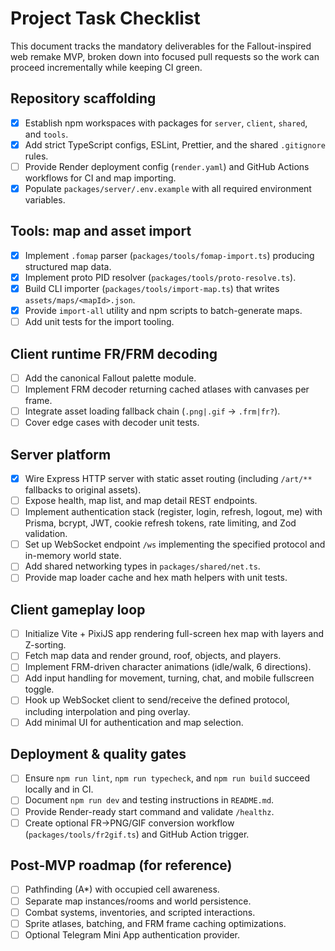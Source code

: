 # Project Task Checklist

This document tracks the mandatory deliverables for the Fallout-inspired web remake MVP, broken down into focused pull requests so the work can proceed incrementally while keeping CI green.

## Repository scaffolding
- [x] Establish npm workspaces with packages for `server`, `client`, `shared`, and `tools`.
- [x] Add strict TypeScript configs, ESLint, Prettier, and the shared `.gitignore` rules.
- [ ] Provide Render deployment config (`render.yaml`) and GitHub Actions workflows for CI and map importing.
- [x] Populate `packages/server/.env.example` with all required environment variables.

## Tools: map and asset import
- [x] Implement `.fomap` parser (`packages/tools/fomap-import.ts`) producing structured map data.
- [x] Implement proto PID resolver (`packages/tools/proto-resolve.ts`).
- [x] Build CLI importer (`packages/tools/import-map.ts`) that writes `assets/maps/<mapId>.json`.
- [x] Provide `import-all` utility and npm scripts to batch-generate maps.
- [ ] Add unit tests for the import tooling.

## Client runtime FR/FRM decoding
- [ ] Add the canonical Fallout palette module.
- [ ] Implement FRM decoder returning cached atlases with canvases per frame.
- [ ] Integrate asset loading fallback chain (`.png|.gif` → `.frm|fr?`).
- [ ] Cover edge cases with decoder unit tests.

## Server platform
- [x] Wire Express HTTP server with static asset routing (including `/art/**` fallbacks to original assets).
- [ ] Expose health, map list, and map detail REST endpoints.
- [ ] Implement authentication stack (register, login, refresh, logout, me) with Prisma, bcrypt, JWT, cookie refresh tokens, rate limiting, and Zod validation.
- [ ] Set up WebSocket endpoint `/ws` implementing the specified protocol and in-memory world state.
- [ ] Add shared networking types in `packages/shared/net.ts`.
- [ ] Provide map loader cache and hex math helpers with unit tests.

## Client gameplay loop
- [ ] Initialize Vite + PixiJS app rendering full-screen hex map with layers and Z-sorting.
- [ ] Fetch map data and render ground, roof, objects, and players.
- [ ] Implement FRM-driven character animations (idle/walk, 6 directions).
- [ ] Add input handling for movement, turning, chat, and mobile fullscreen toggle.
- [ ] Hook up WebSocket client to send/receive the defined protocol, including interpolation and ping overlay.
- [ ] Add minimal UI for authentication and map selection.

## Deployment & quality gates
- [ ] Ensure `npm run lint`, `npm run typecheck`, and `npm run build` succeed locally and in CI.
- [ ] Document `npm run dev` and testing instructions in `README.md`.
- [ ] Provide Render-ready start command and validate `/healthz`.
- [ ] Create optional FR→PNG/GIF conversion workflow (`packages/tools/fr2gif.ts`) and GitHub Action trigger.

## Post-MVP roadmap (for reference)
- [ ] Pathfinding (A*) with occupied cell awareness.
- [ ] Separate map instances/rooms and world persistence.
- [ ] Combat systems, inventories, and scripted interactions.
- [ ] Sprite atlases, batching, and FRM frame caching optimizations.
- [ ] Optional Telegram Mini App authentication provider.
